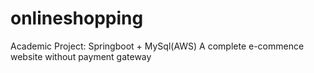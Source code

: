 # onlineshopping
Academic Project: Springboot + MySql(AWS)
A complete e-commence website without payment gateway
